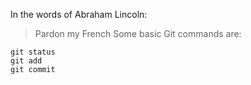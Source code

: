 In the words of Abraham Lincoln:

> Pardon my French
Some basic Git commands are:
```
git status
git add
git commit
```
